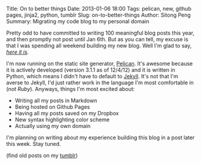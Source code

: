 Title: On to better things
Date: 2013-01-06 18:00
Tags: pelican, new, github pages, jinja2, python, tumblr
Slug: on-to-better-things
Author: Sitong Peng
Summary: Migrating my code blog to my personal domain

Pretty odd to have committed to writing 100 meaningful blog posts this year, and then promptly not post until Jan 6th. But as you can tell, my excuse is that I was spending all weekend building my new blog. Well I'm glad to say, *[here it is](http://blog.sitongpeng.com)*.

I'm now running on the static site generator, [Pelican](http://docs.getpelican.com/). It's awesome because it is actively developed (version 3.1.1 as of 12/4/12) and it is written in Python, which means I didn't have to default to [Jekyll](http://jekyllrb.com/). It's not that I'm averse to Jekyll, I'd just rather work in the language I'm most comfortable in (*not Ruby*). Anyways, things I'm most excited about:

* Writing all my posts in Markdown
* Being hosted on Github Pages
* Having all my posts saved on my Dropbox
* New syntax highlighting color scheme
* Actually using my own domain

I'm planning on writing about my experience building this blog in a post later this week. Stay tuned.

(find old posts on my [tumblr](http://hellositong.tumblr.com))
